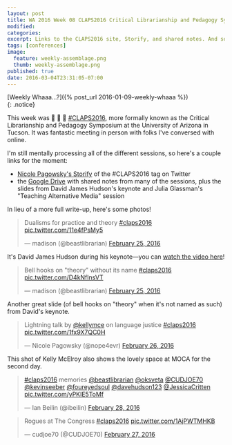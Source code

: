 ```yaml
---
layout: post
title: WA 2016 Week 08 CLAPS2016 Critical Librarianship and Pedagogy Symposium
modified:
categories: 
excerpt: Links to the CLAPS2016 site, Storify, and shared notes. And some photos!
tags: [conferences]
image:
  feature: weekly-assemblage.png
  thumb: weekly-assemblage.png
published: true
date: 2016-03-04T23:31:05-07:00
---
```

  
[Weekly Whaaa…?]({% post_url 2016-01-09-weekly-whaaa %})  
{: .notice}  

This week was :clap: :clap: :clap: [#CLAPS2016](http://claps2016.wix.com/home), more formally known as the Critical Librarianship and Pedagogy Symposium at the University of Arizona in Tucson. It was fantastic meeting in person with folks I've conversed with online.  

I'm still mentally processing all of the different sessions, so here's a couple links for the moment: 

- [Nicole Pagowsky's Storify](https://storify.com/pumpedlibrarian/critical-librarianship-pedagogy-symposium-2016) of the #CLAPS2016 tag on Twitter  
- the [Google Drive](https://drive.google.com/open?id=0B6Obmnl0RQwTWWFXYld0Vkhvcmc) with shared notes from many of the sessions, plus the slides from David James Hudson's keynote and Julia Glassman's "Teaching Alternative Media" session   

In lieu of a more full write-up, here's some photos!  

<blockquote class="twitter-tweet" data-lang="en"><p lang="en" dir="ltr">Dualisms for practice and theory <a href="https://twitter.com/hashtag/claps2016?src=hash">#claps2016</a> <a href="https://t.co/11e4fPsMy5">pic.twitter.com/11e4fPsMy5</a></p>&mdash; madison (@beastlibrarian) <a href="https://twitter.com/beastlibrarian/status/702889071601807361">February 25, 2016</a></blockquote> <script async src="//platform.twitter.com/widgets.js" charset="utf-8"></script>  

It's David James Hudson during his keynote—you can [watch the video here](https://arizona.hosted.panopto.com/Panopto/Pages/Viewer.aspx?id=38721a22-ed66-4904-bd93-f2953353e7ee)!  

<blockquote class="twitter-tweet" data-lang="en"><p lang="en" dir="ltr">Bell hooks on &quot;theory&quot; without its name <a href="https://twitter.com/hashtag/claps2016?src=hash">#claps2016</a> <a href="https://t.co/D4kNflnsVT">pic.twitter.com/D4kNflnsVT</a></p>&mdash; madison (@beastlibrarian) <a href="https://twitter.com/beastlibrarian/status/702895004130279425">February 25, 2016</a></blockquote> <script async src="//platform.twitter.com/widgets.js" charset="utf-8"></script>  

Another great slide (of bell hooks on "theory" when it's not named as such) from David's keynote.  

<blockquote class="twitter-tweet" data-lang="en"><p lang="en" dir="ltr">Lightning talk by <a href="https://twitter.com/kellymce">@kellymce</a> on language justice <a href="https://twitter.com/hashtag/claps2016?src=hash">#claps2016</a> <a href="https://t.co/1fx9X7QC0H">pic.twitter.com/1fx9X7QC0H</a></p>&mdash; Nicole Pagowsky (@nope4evr) <a href="https://twitter.com/nope4evr/status/703283050990272512">February 26, 2016</a></blockquote> <script async src="//platform.twitter.com/widgets.js" charset="utf-8"></script>  

This shot of Kelly McElroy also shows the lovely space at MOCA for the second day.  

<blockquote class="twitter-tweet" data-lang="en"><p lang="en" dir="ltr"><a href="https://twitter.com/hashtag/claps2016?src=hash">#claps2016</a> memories <a href="https://twitter.com/beastlibrarian">@beastlibrarian</a> <a href="https://twitter.com/oksveta">@oksveta</a> <a href="https://twitter.com/CUDJOE70">@CUDJOE70</a> <a href="https://twitter.com/kevinseeber">@kevinseeber</a> <a href="https://twitter.com/foureyedsoul">@foureyedsoul</a> <a href="https://twitter.com/davehudson123">@davehudson123</a> <a href="https://twitter.com/JessicaCritten">@JessicaCritten</a> <a href="https://t.co/yPKlE5ToMf">pic.twitter.com/yPKlE5ToMf</a></p>&mdash; Ian Beilin (@ibeilin) <a href="https://twitter.com/ibeilin/status/703941817864228864">February 28, 2016</a></blockquote> <script async src="//platform.twitter.com/widgets.js" charset="utf-8"></script>  

<blockquote class="twitter-tweet" data-lang="en"><p lang="en" dir="ltr">Rogues at The Congress <a href="https://twitter.com/hashtag/claps2016?src=hash">#claps2016</a> <a href="https://t.co/1AjPWTMHKB">pic.twitter.com/1AjPWTMHKB</a></p>&mdash; cudjoe70 (@CUDJOE70) <a href="https://twitter.com/CUDJOE70/status/703390445502492672">February 27, 2016</a></blockquote> <script async src="//platform.twitter.com/widgets.js" charset="utf-8"></script>  
